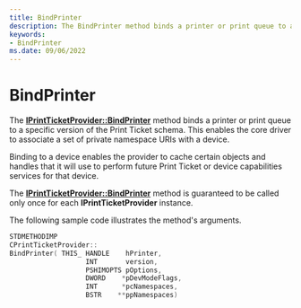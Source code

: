 ```yaml
---
title: BindPrinter
description: The BindPrinter method binds a printer or print queue to a specific version of the Print Ticket schema.
keywords:
- BindPrinter
ms.date: 09/06/2022
---
```


# BindPrinter

The [**IPrintTicketProvider::BindPrinter**](/windows-hardware/drivers/ddi/prdrvcom/nf-prdrvcom-iprintticketprovider-bindprinter) method binds a printer or print queue to a specific version of the Print Ticket schema. This enables the core driver to associate a set of private namespace URIs with a device.

Binding to a device enables the provider to cache certain objects and handles that it will use to perform future Print Ticket or device capabilities services for that device.

The [**IPrintTicketProvider::BindPrinter**](/windows-hardware/drivers/ddi/prdrvcom/nf-prdrvcom-iprintticketprovider-bindprinter) method is guaranteed to be called only once for each **IPrintTicketProvider** instance.

The following sample code illustrates the method's arguments.

```cpp
STDMETHODIMP 
CPrintTicketProvider::
BindPrinter( THIS_ HANDLE    hPrinter,
                   INT       version,
                   PSHIMOPTS pOptions,
                   DWORD    *pDevModeFlags,
                   INT      *pcNamespaces,
                   BSTR    **ppNamespaces)
```
